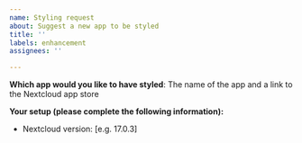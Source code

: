 ```yaml
---
name: Styling request
about: Suggest a new app to be styled
title: ''
labels: enhancement
assignees: ''

---
```


**Which app would you like to have styled**:
The name of the app and a link to the Nextcloud app store

**Your setup (please complete the following information):**
 - Nextcloud version: [e.g. 17.0.3]
